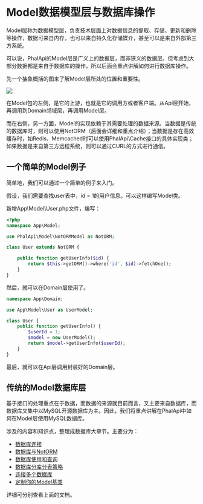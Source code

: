 # Model数据模型层与数据库操作

Model层称为数据模型层，负责技术层面上对数据信息的提取、存储、更新和删除等操作，数据可来自内存，也可以来自持久化存储媒介，甚至可以是来自外部第三方系统。

可以说，PhalApi的Model层是广义上的数据层，而非狭义的数据层。但考虑到大部分数据都是来自于数据库的操作，所以后面会重点讲解如何进行数据库操作。

先一个抽象概括的图来了解Model层所处的位置和重要性。

![](http://cd8.yesapi.net/yesyesapi_20190420133608_ee1aa5a6adda2c56e05bcaf75da3541f.jpeg)

在Model包的左侧，是它的上游，也就是它的调用方或者客户端。从Api层开始，再调用到Domain领域层，再调用Model层。

而在右侧，另一方面，Model的实现依赖于其需要处理的数据来源。当数据是传统的数据库时，则可以使用NotORM（后面会详细和重点介绍）；当数据是存在高效缓存时，如Redis、Memcached时可以使用PhalApi\Cache接口的具体实现类；如果数据是来自第三方远程系统，则可以通过CURL的方式进行通信。



## 一个简单的Model例子

简单地，我们可以通过一个简单的例子来入门。

假设，我们需要查找user表中，id = 1的用户信息。可以这样编写Model类。

新增App\Model\User.php文件，编写：

```php
<?php
namespace App\Model;

use PhalApi\Model\NotORMModel as NotORM;

class User extends NotORM {

    public function getUserInfo($id) {
        return $this->getORM()->where('id', $id)->fetchOne();
    }
}
```

然后，就可以在Domain层使用了。

```php
namespace App\Domain;

use App\Model\User as UserModel;

class User {
    public function getUserInfo() {
        $userId = 1;
        $model = new UserModel();
        return $model->getUserInfo($userId);
    }
}
```

最后，就可以在Api层调用封装好的Domain层。

## 传统的Model数据库层

基于接口的处理重点在于数据，而数据的来源就目前而言，又主要来自数据库，而数据库又集中以MySQL开源数据库为主。因此，我们将重点讲解在PhalApi中如何在Model层使用MySQL数据库。

涉及的内容和知识点，整理成数据库大章节。主要分为：

 + [数据库连接](http://docs.phalapi.net/#/v2.0/database-connect)
 + [数据库与NotORM](http://docs.phalapi.net/#/v2.0/database-notorm)
 + [数据库使用和查询](http://docs.phalapi.net/#/v2.0//database-usage)
 + [数据库分库分表策略](http://docs.phalapi.net/#/v2.0/database-multi)
 + [连接多个数据库](http://docs.phalapi.net/#/v2.0/database-other)
 + [定制你的Model基类](http://docs.phalapi.net/#/v2.0/database-model)

详细可分别查看上面的文档。
